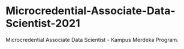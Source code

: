 # Microcredential-Associate-Data-Scientist-2021
Microcredential Associate Data Scientist - Kampus Merdeka Program.
